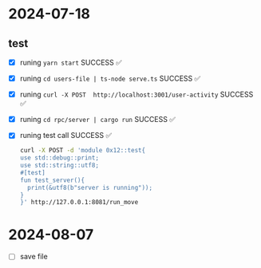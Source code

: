 # 2024-07-18

## test

- [x] runing `yarn start` SUCCESS ✅
- [x] runing `cd users-file | ts-node serve.ts` SUCCESS ✅
- [x] runing `curl -X POST  http://localhost:3001/user-activity` SUCCESS ✅
- [x] runing `cd rpc/server | cargo run` SUCCESS ✅
- [x] runing test call SUCCESS ✅

  ```bash
  curl -X POST -d 'module 0x12::test{
  use std::debug::print;
  use std::string::utf8;
  #[test]
  fun test_server(){
    print(&utf8(b"server is running"));
  }
  }' http://127.0.0.1:8081/run_move
  ```

# 2024-08-07

- [ ] save file
